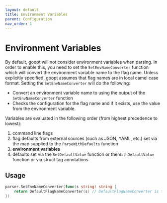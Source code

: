 ```yaml
---
layout: default
title: Environment Variables
parent: Configuration
nav_order: 1
---
```


# Environment Variables

By default, goopt will not consider environment variables when parsing. In order to enable this, you need to set the `SetEnvNameConverter` function which will convert the environment variable name to the flag name.
Unless explicitly specified, goopt assumes that flag names are in local camel case format. Setting the `SetEnvNameConverter` will do the following:
- Convert an environment variable name to using the output of the `SetEnvNameConverter` function 
- Checks the configuration for the flag name and if it exists, use the value from the environment variable.

Variables are evaluated in the following order (from highest precedence to lowest):
1. command line flags
2. flag defaults from external sources (such as JSON, YAML, etc.) set via the map supplied to the `ParseWithDefaults` function
3. **environment variables**
4. defaults set via the `SetDefaultValue` function or the `WithDefaultValue` function or via struct tag annotations



## Usage

```go
parser.SetEnvNameConverter(func(s string) string {
    return DefaultFlagNameConverter(s) // DefaultFlagNameConverter is the default implementation and converts ENV var names to lowerCamelCase
})
```

